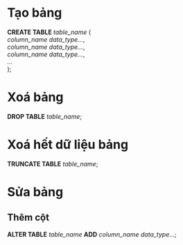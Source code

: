 # Tạo bảng

**CREATE TABLE** _table_name_ (<br>
_column_name data_type..._,<br>
_column_name data_type..._,<br>
_column_name data_type..._,<br>
_..._<br>);

# Xoá bảng

**DROP TABLE** _table_name_;

# Xoá hết dữ liệu bảng

**TRUNCATE TABLE** _table_name_;

# Sửa bảng

## Thêm cột

**ALTER TABLE** _table_name_ **ADD** _column_name_ _data_type_...;
